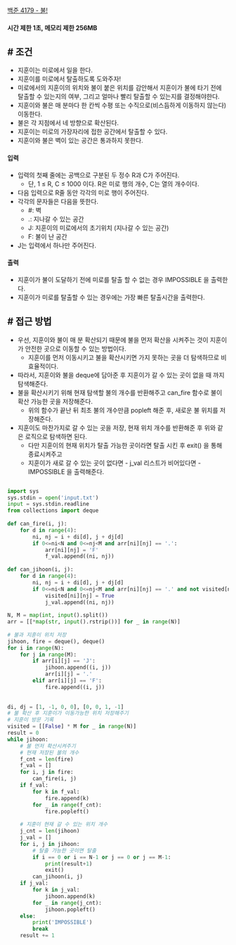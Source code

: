 
[백준 4179 - 불!](https://www.acmicpc.net/problem/4179)


#### **시간 제한 1초, 메모리 제한 256MB**

## **# 조건**

- 지훈이는 미로에서 일을 한다. 
- 지훈이를 미로에서 탈출하도록 도와주자!
- 미로에서의 지훈이의 위치와 불이 붙은 위치를 감안해서 지훈이가 불에 타기 전에 탈출할 수 있는지의 여부, 그리고 얼마나 빨리 탈출할 수 있는지를 결정해야한다.
- 지훈이와 불은 매 분마다 한 칸씩 수평 또는 수직으로(비스듬하게 이동하지 않는다) 이동한다.
- 불은 각 지점에서 네 방향으로 확산된다.
- 지훈이는 미로의 가장자리에 접한 공간에서 탈출할 수 있다.
- 지훈이와 불은 벽이 있는 공간은 통과하지 못한다.


#### **입력**
- 입력의 첫째 줄에는 공백으로 구분된 두 정수 R과 C가 주어진다. 
	- 단, 1 ≤ R, C ≤ 1000 이다. R은 미로 행의 개수, C는 열의 개수이다.
- 다음 입력으로 R줄 동안 각각의 미로 행이 주어진다.
- 각각의 문자들은 다음을 뜻한다.
	- #: 벽
	- .: 지나갈 수 있는 공간
	- J: 지훈이의 미로에서의 초기위치 (지나갈 수 있는 공간)
	- F: 불이 난 공간
- J는 입력에서 하나만 주어진다.



#### **출력**
- 지훈이가 불이 도달하기 전에 미로를 탈출 할 수 없는 경우 IMPOSSIBLE 을 출력한다.
- 지훈이가 미로를 탈출할 수 있는 경우에는 가장 빠른 탈출시간을 출력한다.



## **# 접근 방법**

- 우선, 지훈이와 불이 매 분 확산되기 때문에 불을 먼저 확산을 시켜주는 것이 지훈이가 안전한 곳으로 이동할 수 있는 방법이다.
	- 지훈이를 먼저 이동시키고 불을 확산시키면 가지 못하는 곳을 더 탐색하므로 비효율적이다.
- 따라서, 지훈이와 불을 deque에 담아준 후 지훈이가 갈 수 있는 곳이 없을 때 까지 탐색해준다.
- 불을 확산시키기 위해 현재 탐색할 불의 개수를 반환해주고 can_fire 함수로 불이 확산 가능한 곳을 저장해준다.
	- 위의 함수가 끝난 뒤 최초 불의 개수만큼 popleft 해준 후, 새로운 불 위치를 저장해준다.
- 지훈이도 마찬가지로 갈 수 있는 곳을 저장, 현재 위치 개수를 반환해준 후 위와 같은 로직으로 탐색하면 된다.
	- 다만 지훈이의 현재 위치가 탈출 가능한 곳이라면 탈출 시킨 후 exit() 을 통해 종료시켜주고
	- 지훈이가 새로 갈 수 있는 곳이 없다면 - j_val 리스트가 비어있다면 - IMPOSSIBLE 을 출력해준다.


```PYTHON

import sys  
sys.stdin = open('input.txt')  
input = sys.stdin.readline  
from collections import deque  
  
def can_fire(i, j):  
    for d in range(4):  
        ni, nj = i + di[d], j + dj[d]  
        if 0<=ni<N and 0<=nj<M and arr[ni][nj] == '.':  
            arr[ni][nj] = 'F'  
            f_val.append((ni, nj))  
  
def can_jihoon(i, j):  
    for d in range(4):  
        ni, nj = i + di[d], j + dj[d]  
        if 0<=ni<N and 0<=nj<M and arr[ni][nj] == '.' and not visited[ni][nj]:  
            visited[ni][nj] = True  
            j_val.append((ni, nj))  
  
N, M = map(int, input().split())  
arr = [[*map(str, input().rstrip())] for _ in range(N)]  
  
# 불과 지훈이 위치 저장  
jihoon, fire = deque(), deque()  
for i in range(N):  
    for j in range(M):  
        if arr[i][j] == 'J':  
            jihoon.append((i, j))  
            arr[i][j] = '.'  
        elif arr[i][j] == 'F':  
            fire.append((i, j))  
  
  
di, dj = [1, -1, 0, 0], [0, 0, 1, -1]  
# 불 확산 후 지훈이가 이동가능한 위치 저장해주기  
# 지훈이 방문 기록  
visited = [[False] * M for _ in range(N)]  
result = 0  
while jihoon:  
    # 불 먼저 확산시켜주기  
    # 현재 저장된 불의 개수    
    f_cnt = len(fire)  
    f_val = []  
    for i, j in fire:  
        can_fire(i, j)  
    if f_val:  
        for k in f_val:  
            fire.append(k)  
        for _ in range(f_cnt):  
            fire.popleft()  
  
    # 지훈이 현재 갈 수 있는 위치 개수  
    j_cnt = len(jihoon)  
    j_val = []  
    for i, j in jihoon:  
        # 탈출 가능한 곳이면 탈출  
        if i == 0 or i == N-1 or j == 0 or j == M-1:  
            print(result+1)  
            exit()  
        can_jihoon(i, j)  
    if j_val:  
        for k in j_val:  
            jihoon.append(k)  
        for _ in range(j_cnt):  
            jihoon.popleft()  
    else:  
        print('IMPOSSIBLE')  
        break  
    result += 1
```